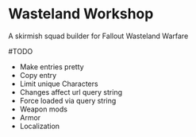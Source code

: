 # Wasteland Workshop
A skirmish squad builder for Fallout Wasteland Warfare

#TODO
* Make entries pretty
* Copy entry
* Limit unique Characters
* Changes affect url query string
* Force loaded via query string
* Weapon mods
* Armor
* Localization